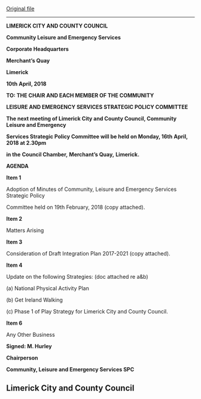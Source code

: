 [Original file](https://www.limerick.ie/sites/default/files/media/documents/2018-04/Agenda%2016th%20April%202018.pdf)

---
**LIMERICK CITY AND COUNTY COUNCIL**

**Community Leisure and Emergency Services**

**Corporate Headquarters**

**Merchant’s Quay**

**Limerick**

**10th** **April, 2018**

**TO: THE CHAIR AND EACH MEMBER OF THE COMMUNITY**

**LEISURE AND EMERGENCY SERVICES STRATEGIC POLICY COMMITTEE**

**The next meeting of Limerick City and County Council, Community Leisure and Emergency**

**Services Strategic Policy Committee will be held on Monday, 16th** **April, 2018 at 2.30pm**

**in the** **Council Chamber,** **Merchant’s Quay,** **Limerick.**

**AGENDA**

**Item 1**

Adoption of Minutes of Community, Leisure and Emergency Services Strategic Policy

Committee held on 19th February, 2018 (copy attached).

**Item 2**

Matters Arising

**Item 3**

Consideration of Draft Integration Plan 2017-2021 (copy attached).

**Item 4**

Update on the following Strategies: (doc attached re a&b)

(a) National Physical Activity Plan

(b) Get Ireland Walking

(c) Phase 1 of Play Strategy for Limerick City and County Council.

**Item 6**

Any Other Business

**Signed: M. Hurley**

**Chairperson**

**Community, Leisure and Emergency Services SPC**

**Limerick City and County Council**
---

